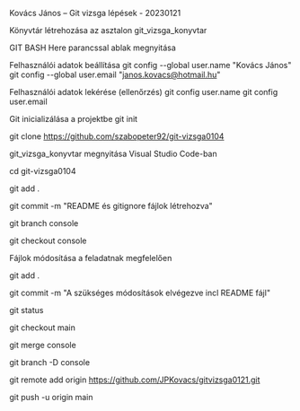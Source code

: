 Kovács János – Git vizsga lépések - 20230121

Könyvtár létrehozása az asztalon
git_vizsga_konyvtar

GIT BASH Here parancssal ablak megnyitása

Felhasználói adatok beállítása 
git config --global user.name "Kovács János"
git config --global user.email "janos.kovacs@hotmail.hu"

Felhasználói adatok lekérése (ellenőrzés)
git config user.name
git config user.email

Git inicializálása a projektbe
git init

git clone https://github.com/szabopeter92/git-vizsga0104

git_vizsga_konyvtar megnyitása Visual Studio Code-ban

cd git-vizsga0104

git add .

git commit -m "README és gitignore fájlok létrehozva"

git branch console

git checkout console

Fájlok módosítása a feladatnak megfelelően

git add .

git commit -m "A szükséges módosítások elvégezve incl README fájl"

git status

git checkout main

git merge console

git branch -D console

git remote add origin https://github.com/JPKovacs/gitvizsga0121.git

git push -u origin main
